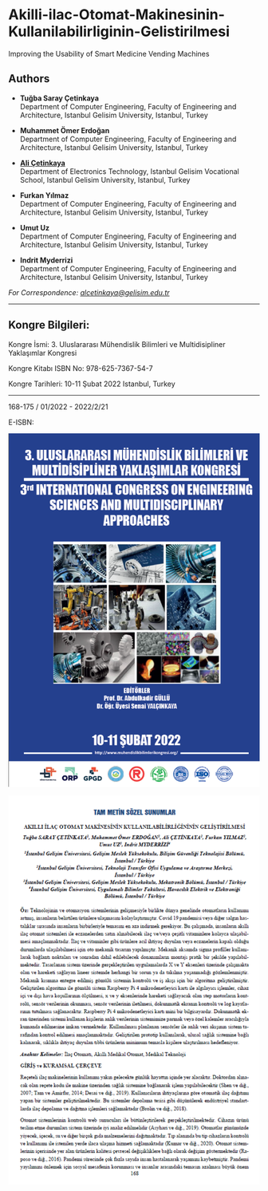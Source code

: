 # Akilli-ilac-Otomat-Makinesinin-Kullanilabilirliginin-Gelistirilmesi

Improving the Usability of Smart Medicine Vending Machines

## Authors
- **Tuğba Saray Çetinkaya**  
  Department of Computer Engineering, Faculty of Engineering and Architecture, Istanbul Gelisim University, Istanbul, Turkey

- **Muhammet Ömer Erdoğan**  
  Department of Computer Engineering, Faculty of Engineering and Architecture, Istanbul Gelisim University, Istanbul, Turkey

- [**Ali Çetinkaya**](https://scholar.google.com.tr/citations?user=XSEW-NcAAAAJ)  
  Department of Electronics Technology, Istanbul Gelisim Vocational School, Istanbul Gelisim University, Istanbul, Turkey

- **Furkan Yılmaz**  
  Department of Computer Engineering, Faculty of Engineering and Architecture, Istanbul Gelisim University, Istanbul, Turkey

- **Umut Uz**  
  Department of Computer Engineering, Faculty of Engineering and Architecture, Istanbul Gelisim University, Istanbul, Turkey

- **Indrit Myderrizi**  
  Department of Computer Engineering, Faculty of Engineering and Architecture, Istanbul Gelisim University, Istanbul, Turkey

*For Correspondence: alcetinkaya@gelisim.edu.tr*

---

## Kongre Bilgileri: 

Kongre İsmi: 3. Uluslararası Mühendislik Bilimleri ve Multidisipliner Yaklaşımlar Kongresi

Kongre Kitabı ISBN No: 978-625-7367-54-7

Kongre Tarihleri: 10-11 Şubat 2022 Istanbul, Turkey

---




168-175 / 01/2022 - 2022/2/21


E-ISBN: 

![AlternatifMetin](https://github.com/acetinkaya/Akilli-ilac-Otomat-Makinesinin-Kullanilabilirliginin-Gelistirilmesi/blob/main/Otomat-kongre.png)

![AlternatifMetin](https://github.com/acetinkaya/Akilli-ilac-Otomat-Makinesinin-Kullanilabilirliginin-Gelistirilmesi/blob/main/Otomat-kongre-yayin.png.png)
